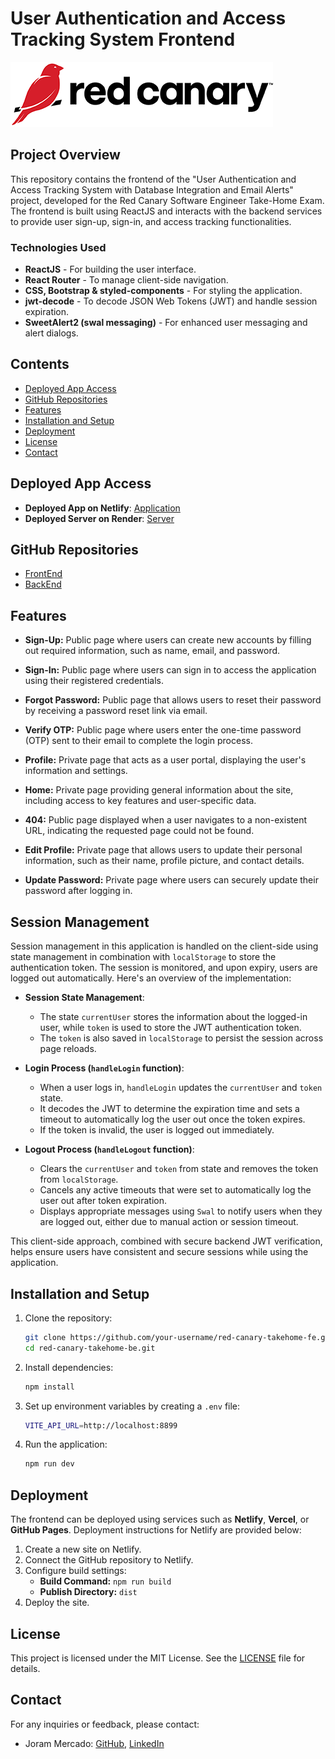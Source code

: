 # User Authentication and Access Tracking System Frontend

![Red Canary Logo](./red-canary-logo.png)

## Project Overview

This repository contains the frontend of the "User Authentication and Access Tracking System with Database Integration and Email Alerts" project, developed for the Red Canary Software Engineer Take-Home Exam. The frontend is built using ReactJS and interacts with the backend services to provide user sign-up, sign-in, and access tracking functionalities.

### Technologies Used

- **ReactJS** - For building the user interface.
- **React Router** - To manage client-side navigation.
- **CSS, Bootstrap & styled-components** - For styling the application.
- **jwt-decode** - To decode JSON Web Tokens (JWT) and handle session expiration.
- **SweetAlert2 (swal messaging)** - For enhanced user messaging and alert dialogs.

## Contents
- [Deployed App Access](#deployed-app-access)
- [GitHub Repositories](#github-repositories)
- [Features](#features)
- [Installation and Setup](#installation-and-setup)
- [Deployment](#deployment)
- [License](#license)
- [Contact](#contact)

## Deployed App Access
- **Deployed App on Netlify**: [Application](https://redcanary-securelogin-test.netlify.app/) 
- **Deployed Server on Render**: [Server](https://red-canary-takehome-be.onrender.com/)

## GitHub Repositories
- [FrontEnd](https://github.com/jorammercado/red-canary-takehome-fe)
- [BackEnd](https://github.com/jorammercado/red-canary-takehome-be)

## Features

- **Sign-Up:** Public page where users can create new accounts by filling out required information, such as name, email, and password.

- **Sign-In:** Public page where users can sign in to access the application using their registered credentials.

- **Forgot Password:** Public page that allows users to reset their password by receiving a password reset link via email.

- **Verify OTP:** Public page where users enter the one-time password (OTP) sent to their email to complete the login process.

- **Profile:** Private page that acts as a user portal, displaying the user's information and settings.

- **Home:** Private page providing general information about the site, including access to key features and user-specific data.

- **404:** Public page displayed when a user navigates to a non-existent URL, indicating the requested page could not be found.

- **Edit Profile:** Private page that allows users to update their personal information, such as their name, profile picture, and contact details.

- **Update Password:** Private page where users can securely update their password after logging in.

## Session Management

Session management in this application is handled on the client-side using state management in combination with `localStorage` to store the authentication token. The session is monitored, and upon expiry, users are logged out automatically. Here's an overview of the implementation:

- **Session State Management**:
  - The state `currentUser` stores the information about the logged-in user, while `token` is used to store the JWT authentication token.
  - The `token` is also saved in `localStorage` to persist the session across page reloads.
  
- **Login Process (`handleLogin` function)**:
  - When a user logs in, `handleLogin` updates the `currentUser` and `token` state.
  - It decodes the JWT to determine the expiration time and sets a timeout to automatically log the user out once the token expires.
  - If the token is invalid, the user is logged out immediately.
  
- **Logout Process (`handleLogout` function)**:
  - Clears the `currentUser` and `token` from state and removes the token from `localStorage`.
  - Cancels any active timeouts that were set to automatically log the user out after token expiration.
  - Displays appropriate messages using `Swal` to notify users when they are logged out, either due to manual action or session timeout.

This client-side approach, combined with secure backend JWT verification, helps ensure users have consistent and secure sessions while using the application.


## Installation and Setup

1. Clone the repository:
   ```sh
   git clone https://github.com/your-username/red-canary-takehome-fe.git
   cd red-canary-takehome-be.git
   ```

2. Install dependencies:
   ```sh
   npm install
   ```

3. Set up environment variables by creating a `.env` file:
   ```sh
   VITE_API_URL=http://localhost:8899
   ```

4. Run the application:
   ```sh
   npm run dev
   ```

## Deployment

The frontend can be deployed using services such as **Netlify**, **Vercel**, or **GitHub Pages**. Deployment instructions for Netlify are provided below:

1. Create a new site on Netlify.
2. Connect the GitHub repository to Netlify.
3. Configure build settings:
   - **Build Command:** `npm run build`
   - **Publish Directory:** `dist`
4. Deploy the site.


## License
This project is licensed under the MIT License. See the [LICENSE](https://opensource.org/license/mit) file for details.

## Contact
For any inquiries or feedback, please contact:

- Joram Mercado: [GitHub](https://github.com/jorammercado), [LinkedIn](https://www.linkedin.com/in/jorammercado)

